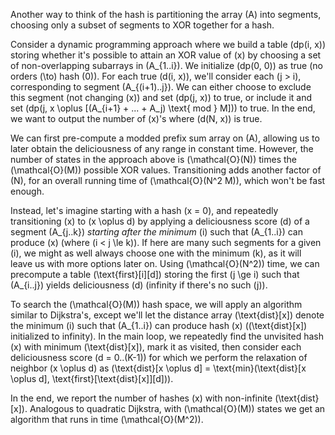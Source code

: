 Another way to think of the hash is partitioning the array \(A\) into segments, choosing only a subset of segments to XOR together for a hash.

Consider a dynamic programming approach where we build a table \(dp(i, x)\) storing whether it's possible to attain an XOR value of \(x\) by choosing a set of non-overlapping subarrays in \(A_{1..i}\). We initialize \(dp(0, 0)\) as true (no orders \(\to\) hash \(0\)). For each true \(d(i, x)\), we'll consider each \(j > i\), corresponding to segment \(A_{(i+1)..j}\). We can either choose to exclude this segment (not changing \(x\)) and set \(dp(j, x)\) to true, or include it and set \(dp(j, x \oplus [(A_{i+1} + ... + A_j) \text{ mod } M])\) to true. In the end, we want to output the number of \(x\)'s where \(d(N, x)\) is true.

We can first pre-compute a modded prefix sum array on \(A\), allowing us to later obtain the deliciousness of any range in constant time. However, the number of states in the approach above is \(\mathcal{O}(N)\) times the \(\mathcal{O}(M)\) possible XOR values. Transitioning adds another factor of \(N\), for an overall running time of \(\mathcal{O}(N^2 M)\), which won't be fast enough.

Instead, let's imagine starting with a hash \(x = 0\), and repeatedly transitioning \(x\) to \(x \oplus d\) by applying a deliciousness score \(d\) of a segment \(A_{j..k}\) *starting after the minimum* \(i\) such that \(A_{1..i}\) can produce \(x\) (where \(i < j \le k\)). If here are many such segments for a given \(i\), we might as well always choose one with the minimum \(k\), as it will leave us with more options later on. Using \(\mathcal{O}(N^2)\) time, we can precompute a table \(\text{first}[i][d]\) storing the first \(j \ge i\) such that \(A_{i..j}\) yields deliciousness \(d\) (infinity if there's no such \(j\)).

To search the \(\mathcal{O}(M)\) hash space, we will apply an algorithm similar to Dijkstra's, except we'll let the distance array \(\text{dist}[x]\) denote the minimum \(i\) such that \(A_{1..i}\) can produce hash \(x\) (\(\text{dist}[x]\) initialized to infinity). In the main loop, we repeatedly find the unvisited hash \(x\) with minimum \(\text{dist}[x]\), mark it as visited, then consider each deliciousness score \(d = 0..(K-1)\) for which we perform the relaxation of neighbor \(x \oplus d\) as \(\text{dist}[x \oplus d] = \text{min}(\text{dist}[x \oplus d], \text{first}[\text{dist}[x]][d])\).

In the end, we report the number of hashes \(x\) with non-infinite \(\text{dist}[x]\). Analogous to quadratic Dijkstra, with \(\mathcal{O}(M)\) states we get an algorithm that runs in time \(\mathcal{O}(M^2)\).
